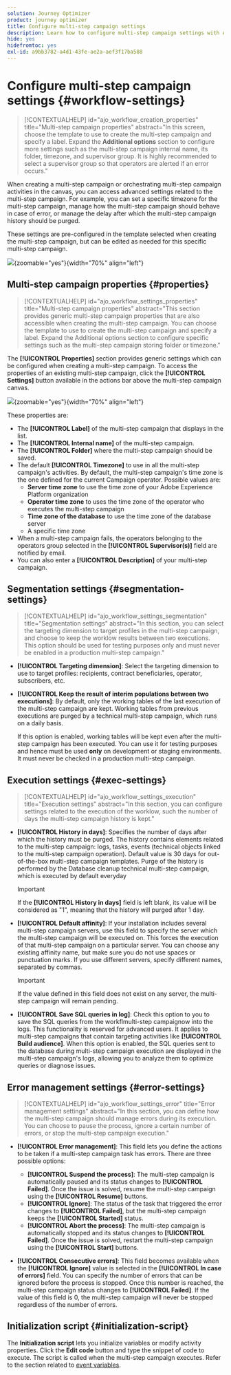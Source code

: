 ```yaml
---
solution: Journey Optimizer
product: journey optimizer
title: Configure multi-step campaign settings
description: Learn how to configure multi-step campaign settings with Adobe Journey Optimizer
hide: yes
hidefromtoc: yes
exl-id: a9bb3782-a4d1-43fe-ae2a-aef3f17ba588
---
```

# Configure multi-step campaign settings {#workflow-settings}

>[!CONTEXTUALHELP]
>id="ajo_workflow_creation_properties"
>title="Multi-step campaign properties"
>abstract="In this screen, choose the template to use to create the multi-step campaign and specify a label. Expand the **Additional options** section to configure more settings such as the multi-step campaign internal name, its folder, timezone, and supervisor group. It is highly recommended to select a supervisor group so that operators are alerted if an error occurs."

When creating a multi-step campaign or orchestrating multi-step campaign activities in the canvas, you can access advanced settings related to the multi-step campaign. For example, you can set a specific timezone for the multi-step campaign, manage how the multi-step campaign should behave in case of error, or manage the delay after which the multi-step campaign history should be purged.

These settings are pre-configured in the template selected when creating the multi-step campaign, but can be edited as needed for this specific multi-step campaign.

![](assets/workflow-settings-button.png){zoomable="yes"}{width="70%" align="left"}

## Multi-step campaign properties {#properties}

>[!CONTEXTUALHELP]
>id="ajo_workflow_settings_properties"
>title="Multi-step campaign properties"
>abstract="This section provides generic multi-step campaign properties that are also accessible when creating the multi-step campaign. You can choose the template to use to create the multi-step campaign and specify a label. Expand the Additional options section to configure specific settings such as the multi-step campaign storing folder or timezone."

The **[!UICONTROL Properties]** section provides generic settings which can be configured when creating a multi-step campaign. To access the properties of an existing multi-step campaign, click the **[!UICONTROL Settings]** button available in the actions bar above the multi-step campaign canvas.


![](assets/workflow-settings.png){zoomable="yes"}{width="70%" align="left"}


These properties are:

* The **[!UICONTROL Label]** of the multi-step campaign that displays in the list.
* The **[!UICONTROL Internal name]** of the multi-step campaign.
* The **[!UICONTROL Folder]** where the multi-step campaign should be saved.
* The default **[!UICONTROL Timezone]** to use in all the multi-step campaign's activities. By default, the multi-step campaign's time zone is the one defined for the current Campaign operator.
    Possible values are:
    * **Server time zone** to use the time zone of your Adobe Experience Platform organization
    * **Operator time zone** to uses the time zone of the operator who executes the multi-step campaign
    * **Time zone of the database** to use the time zone of the database server
    * A specific time zone
* When a multi-step campaign fails, the operators belonging to the operators group selected in the **[!UICONTROL Supervisor(s)]** field are notified by email.
* You can also enter a **[!UICONTROL Description]** of your multi-step campaign.

## Segmentation settings  {#segmentation-settings}

>[!CONTEXTUALHELP]
>id="ajo_workflow_settings_segmentation"
>title="Segmentation settings"
>abstract="In this section, you can select the targeting dimension to target profiles in the multi-step campaign, and choose to keep the worklow results between two executions. This option should be used for testing purposes only and must never be enabled in a production multi-step campaign."

* **[!UICONTROL Targeting dimension]**: Select the targeting dimension to use to target profiles: recipients, contract beneficiaries, operator, subscribers, etc.

* **[!UICONTROL Keep the result of interim populations between two executions]**: By default, only the working tables of the last execution of the multi-step campaign are kept. Working tables from previous executions are purged by a technical multi-step campaign, which runs on a daily basis.

    If this option is enabled, working tables will be kept even after the multi-step campaign has been executed. You can use it for testing purposes and hence must be used **only** on development or staging environments. It must never be checked in a production multi-step campaign.

## Execution settings  {#exec-settings}

>[!CONTEXTUALHELP]
>id="ajo_workflow_settings_execution"
>title="Execution settings"
>abstract="In this section, you can configure settings related to the execution of the worklow, such the number of days the multi-step campaign history is kept."

* **[!UICONTROL History in days]**: Specifies the number of days after which the history must be purged. The history contains elements related to the multi-step campaign: logs, tasks, events (technical objects linked to the multi-step campaign operation). Default value is 30 days for out-of-the-box multi-step campaign templates. Purge of the history is performed by the Database cleanup technical multi-step campaign, which is executed by default everyday

    >[!IMPORTANT]
    >
    >If the **[!UICONTROL History in days]** field is left blank, its value will be considered as "1", meaning that the history will purged after 1 day.

* **[!UICONTROL Default affinity]**: If your installation includes several multi-step campaign servers, use this field to specify the server which the multi-step campaign will be executed on. This forces the execution of that multi-step campaign on a particular server. You can choose any existing affinity name, but make sure you do not use spaces or punctuation marks. If you use different servers, specify different names, separated by commas.

    >[!IMPORTANT]
    >
    >If the value defined in this field does not exist on any server, the multi-step campaign will remain pending.

    
* **[!UICONTROL Save SQL queries in log]**: Check this option to you to save the SQL queries from the workflmulti-step campaignow into the logs. This functionality is reserved for advanced users. It applies to multi-step campaigns that contain targeting activities like **[!UICONTROL Build audience]**. When this option is enabled, the SQL queries sent to the database during multi-step campaign execution are displayed in the multi-step campaign's logs, allowing you to analyze them to optimize queries or diagnose issues.

## Error management settings  {#error-settings}

>[!CONTEXTUALHELP]
>id="ajo_workflow_settings_error"
>title="Error management settings"
>abstract="In this section, you can define how the multi-step campaign should manage errors during its execution. You can choose to pause the process, ignore a certain number of errors, or stop the multi-step campaign execution."

* **[!UICONTROL Error management]**: This field lets you define the actions to be taken if a multi-step campaign task has errors. There are three possible options:
    
    * **[!UICONTROL Suspend the process]**: The multi-step campaign is automatically paused and its status changes to **[!UICONTROL Failed]**. Once the issue is solved, resume the multi-step campaign using the **[!UICONTROL Resume]** buttons.
    * **[!UICONTROL Ignore]**: The status of the task that triggered the error changes to **[!UICONTROL Failed]**, but the multi-step campaign keeps the **[!UICONTROL Started]** status. <!-- TO ADD ONCE SCHEUDLER IS AVAILABLE This configuration is relevant for recurring tasks: if the branch includes a scheduler, it will start normally next time the workflow is executed.-->
    * **[!UICONTROL Abort the process]**: The multi-step campaign is automatically stopped and its status changes to **[!UICONTROL Failed]**. Once the issue is solved, restart the multi-step campaign using the **[!UICONTROL Start]** buttons.

* **[!UICONTROL Consecutive errors]**: This field becomes available when the **[!UICONTROL Ignore]** value is selected in the **[!UICONTROL In case of errors]** field. You can specify the number of errors that can be ignored before the process is stopped. Once this number is reached, the multi-step campaign status changes to **[!UICONTROL Failed]**. If the value of this field is 0, the multi-step campaign will never be stopped regardless of the number of errors.

## Initialization script {#initialization-script}

The **Initialization script** lets you initialize variables or modify activity properties. Click the **Edit code** button and type the snippet of code to execute. The script is called when the multi-step campaign executes. Refer to the section related to [event variables](event-variables.md).

